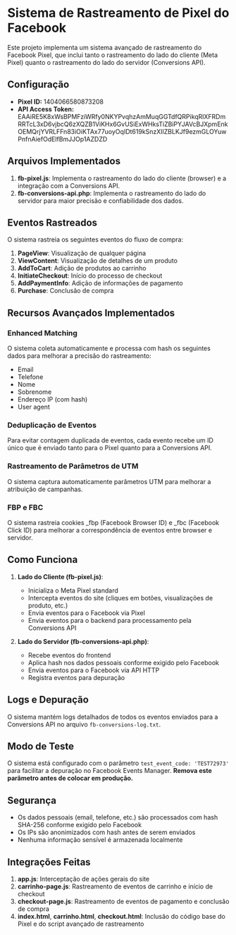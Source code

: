 # Sistema de Rastreamento de Pixel do Facebook

Este projeto implementa um sistema avançado de rastreamento do Facebook Pixel, que inclui tanto o rastreamento do lado do cliente (Meta Pixel) quanto o rastreamento do lado do servidor (Conversions API).

## Configuração

- **Pixel ID:** 1404066580873208
- **API Access Token:** EAAiRE5K8xWsBPMFziWRfy0NKYPvqhzAmMuqGGTdfQRPikqRlXFRDmRRTcL3xD6vjbcQ6zXQZB1ViKHx6GvUSiExWHksTiZBiPYJAVcBJXpmEnkOEMQrjYVRLFFn83iOiKTAx77uoyOqIDt619kSnzXIlZBLKJf9ezmGLOYuwPnfnAiefOdElfBmJJOp1AZDZD

## Arquivos Implementados

1. **fb-pixel.js**: Implementa o rastreamento do lado do cliente (browser) e a integração com a Conversions API.
2. **fb-conversions-api.php**: Implementa o rastreamento do lado do servidor para maior precisão e confiabilidade dos dados.

## Eventos Rastreados

O sistema rastreia os seguintes eventos do fluxo de compra:

1. **PageView**: Visualização de qualquer página
2. **ViewContent**: Visualização de detalhes de um produto
3. **AddToCart**: Adição de produtos ao carrinho
4. **InitiateCheckout**: Início do processo de checkout
5. **AddPaymentInfo**: Adição de informações de pagamento
6. **Purchase**: Conclusão de compra

## Recursos Avançados Implementados

### Enhanced Matching

O sistema coleta automaticamente e processa com hash os seguintes dados para melhorar a precisão do rastreamento:

- Email
- Telefone
- Nome
- Sobrenome
- Endereço IP (com hash)
- User agent

### Deduplicação de Eventos

Para evitar contagem duplicada de eventos, cada evento recebe um ID único que é enviado tanto para o Pixel quanto para a Conversions API.

### Rastreamento de Parâmetros de UTM

O sistema captura automaticamente parâmetros UTM para melhorar a atribuição de campanhas.

### FBP e FBC

O sistema rastreia cookies _fbp (Facebook Browser ID) e _fbc (Facebook Click ID) para melhorar a correspondência de eventos entre browser e servidor.

## Como Funciona

1. **Lado do Cliente (fb-pixel.js)**:
   - Inicializa o Meta Pixel standard
   - Intercepta eventos do site (cliques em botões, visualizações de produto, etc.)
   - Envia eventos para o Facebook via Pixel
   - Envia eventos para o backend para processamento pela Conversions API

2. **Lado do Servidor (fb-conversions-api.php)**:
   - Recebe eventos do frontend
   - Aplica hash nos dados pessoais conforme exigido pelo Facebook
   - Envia eventos para o Facebook via API HTTP
   - Registra eventos para depuração

## Logs e Depuração

O sistema mantém logs detalhados de todos os eventos enviados para a Conversions API no arquivo `fb-conversions-log.txt`.

## Modo de Teste

O sistema está configurado com o parâmetro `test_event_code: 'TEST72973'` para facilitar a depuração no Facebook Events Manager. **Remova este parâmetro antes de colocar em produção.**

## Segurança

- Os dados pessoais (email, telefone, etc.) são processados com hash SHA-256 conforme exigido pelo Facebook
- Os IPs são anonimizados com hash antes de serem enviados
- Nenhuma informação sensível é armazenada localmente

## Integrações Feitas

1. **app.js**: Interceptação de ações gerais do site
2. **carrinho-page.js**: Rastreamento de eventos de carrinho e início de checkout
3. **checkout-page.js**: Rastreamento de eventos de pagamento e conclusão de compra
4. **index.html**, **carrinho.html**, **checkout.html**: Inclusão do código base do Pixel e do script avançado de rastreamento 